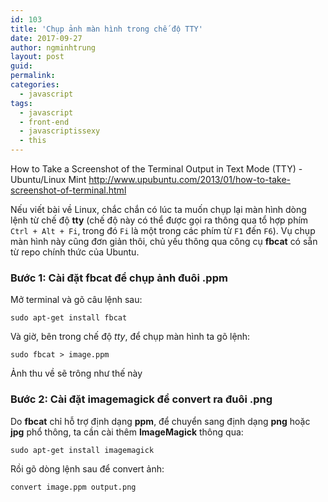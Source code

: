 ```yaml
---
id: 103
title: 'Chụp ảnh màn hình trong chế độ TTY'
date: 2017-09-27
author: ngminhtrung
layout: post
guid: 
permalink: 
categories:
  - javascript
tags:
  - javascript
  - front-end
  - javascriptissexy
  - this
---
```


How to Take a Screenshot of the Terminal Output in Text Mode (TTY) - Ubuntu/Linux Mint
http://www.upubuntu.com/2013/01/how-to-take-screenshot-of-terminal.html

Nếu viết bài về Linux, chắc chắn có lúc ta muốn chụp lại màn hình dòng lệnh từ chế độ **tty** (chế độ này có thể được gọi ra thông qua tổ hợp phím `Ctrl + Alt + Fi`, trong đó `Fi` là một trong các phím từ `F1` đến `F6`). Vụ chụp màn hình này cũng đơn giản thôi, chủ yếu thông qua công cụ **fbcat** có sẵn từ repo chính thức của Ubuntu. 

### Bước 1: Cài đặt fbcat để chụp ảnh đuôi .ppm

Mở terminal và gõ câu lệnh sau:

```
sudo apt-get install fbcat
```

Và giờ, bên trong chế độ *tty*, để chụp màn hình ta gõ lệnh:

```
sudo fbcat > image.ppm
```

Ảnh thu về sẽ trông như thế này

### Bước 2: Cài đặt imagemagick để convert ra đuôi .png

Do **fbcat** chỉ hỗ trợ định dạng **ppm**, để chuyển sang định dạng **png** hoặc **jpg** phổ thông, ta cần cài thêm **ImageMagick** thông qua:

```
sudo apt-get install imagemagick
```

Rồi gõ dòng lệnh sau để convert ảnh:

```
convert image.ppm output.png
```